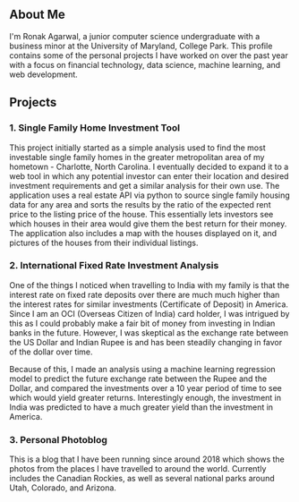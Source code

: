 ## About Me
I'm Ronak Agarwal, a junior computer science undergraduate with a business minor at the University of Maryland, College Park. This profile contains some of the personal projects I have worked on over the past year with a focus on financial technology, data science, machine learning, and web development. 

## Projects

### 1. Single Family Home Investment Tool

This project initially started as a simple analysis used to find the most investable single family homes in the greater metropolitan area of my hometown - Charlotte, North Carolina. I eventually decided to expand it to a web tool in which any potential investor can enter their location and desired investment requirements and get a similar analysis for their own use. The application uses a real estate API via python to source single family housing data for any area and sorts the results by the ratio of the expected rent price to the listing price of the house. This essentially lets investors see which houses in their area would give them the best return for their money. The application also includes a map with the houses displayed on it, and pictures of the houses from their individual listings. 

### 2. International Fixed Rate Investment Analysis

One of the things I noticed when travelling to India with my family is that the interest rate on fixed rate deposits over there are much much higher than the interest rates for similar investments (Certificate of Deposit) in America. Since I am an OCI (Overseas Citizen of India) card holder, I was intrigued by this as I could probably make a fair bit of money from investing in Indian banks in the future. However, I was skeptical as the exchange rate between the US Dollar and Indian Rupee is and has been steadily changing in favor of the dollar over time. 

Because of this, I made an analysis using a machine learning regression model to predict the future exchange rate between the Rupee and the Dollar, and compared the investments over a 10 year period of time to see which would yield greater returns. Interestingly enough, the investment in India was predicted to have a much greater yield than the investment in America. 

### 3. Personal Photoblog

This is a blog that I have been running since around 2018 which shows the photos from the places I have travelled to around the world. Currently includes the Canadian Rockies, as well as several national parks around Utah, Colorado, and Arizona.


<!--
**RonakAgarwal/RonakAgarwal** is a ✨ _special_ ✨ repository because its `README.md` (this file) appears on your GitHub profile.

Here are some ideas to get you started:

- 🔭 I’m currently working on ...
- 🌱 I’m currently learning ...
- 👯 I’m looking to collaborate on ...
- 🤔 I’m looking for help with ...
- 💬 Ask me about ...
- 📫 How to reach me: ...
- 😄 Pronouns: ...
- ⚡ Fun fact: ...
-->
